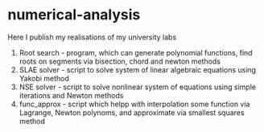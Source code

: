 # numerical-analysis
Here I publish my realisations of my university labs

1) Root search - program, which can generate polynomial functions, find roots on segments via bisection, chord and newton methods 
2) SLAE solver - script to solve system of linear algebraic equations using Yakobi method
3) NSE solver - script to solve nonlinear system of equations using simple iterations and Newton methods
4) func_approx - script which helpp with interpolation some function via Lagrange, Newton polynoms, and approximate via smallest squares method
